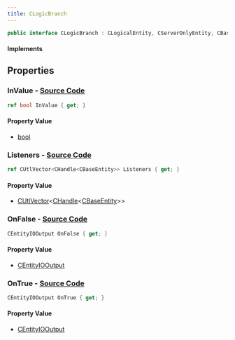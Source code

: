 ```yaml
---
title: CLogicBranch
---
```


```csharp
public interface CLogicBranch : CLogicalEntity, CServerOnlyEntity, CBaseEntity, CEntityInstance, ISchemaClass<CEntityInstance>, ISchemaClass<CBaseEntity>, ISchemaClass<CServerOnlyEntity>, ISchemaClass<CLogicalEntity>, ISchemaClass<CLogicBranch>, ISchemaField, ISchemaClass, INativeHandle
```

#### Implements

## Properties

### **InValue** - [Source Code](https://github.com/swiftly-solution/swiftlys2/blob/main/managed/src/SwiftlyS2.Generated/Schemas/Interfaces/CLogicBranch.cs#L16)

```csharp
ref bool InValue { get; }
```

#### Property Value

- [bool](https://learn.microsoft.com/dotnet/api/system.boolean)

### **Listeners** - [Source Code](https://github.com/swiftly-solution/swiftlys2/blob/main/managed/src/SwiftlyS2.Generated/Schemas/Interfaces/CLogicBranch.cs#L18)

```csharp
ref CUtlVector<CHandle<CBaseEntity>> Listeners { get; }
```

#### Property Value

- [CUtlVector](/docs/api/-1)<[CHandle](/docs/api/shared/natives/chandle-1)<[CBaseEntity](/docs/api/shared/schemadefinitions/cbaseentity)>>

### **OnFalse** - [Source Code](https://github.com/swiftly-solution/swiftlys2/blob/main/managed/src/SwiftlyS2.Generated/Schemas/Interfaces/CLogicBranch.cs#L22)

```csharp
CEntityIOOutput OnFalse { get; }
```

#### Property Value

- [CEntityIOOutput](/docs/api/shared/schemadefinitions/centityiooutput)

### **OnTrue** - [Source Code](https://github.com/swiftly-solution/swiftlys2/blob/main/managed/src/SwiftlyS2.Generated/Schemas/Interfaces/CLogicBranch.cs#L20)

```csharp
CEntityIOOutput OnTrue { get; }
```

#### Property Value

- [CEntityIOOutput](/docs/api/shared/schemadefinitions/centityiooutput)

